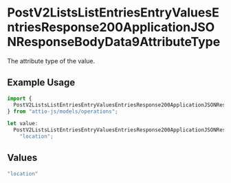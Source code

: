 # PostV2ListsListEntriesEntryValuesEntriesResponse200ApplicationJSONResponseBodyData9AttributeType

The attribute type of the value.

## Example Usage

```typescript
import {
  PostV2ListsListEntriesEntryValuesEntriesResponse200ApplicationJSONResponseBodyData9AttributeType,
} from "attio-js/models/operations";

let value:
  PostV2ListsListEntriesEntryValuesEntriesResponse200ApplicationJSONResponseBodyData9AttributeType =
    "location";
```

## Values

```typescript
"location"
```